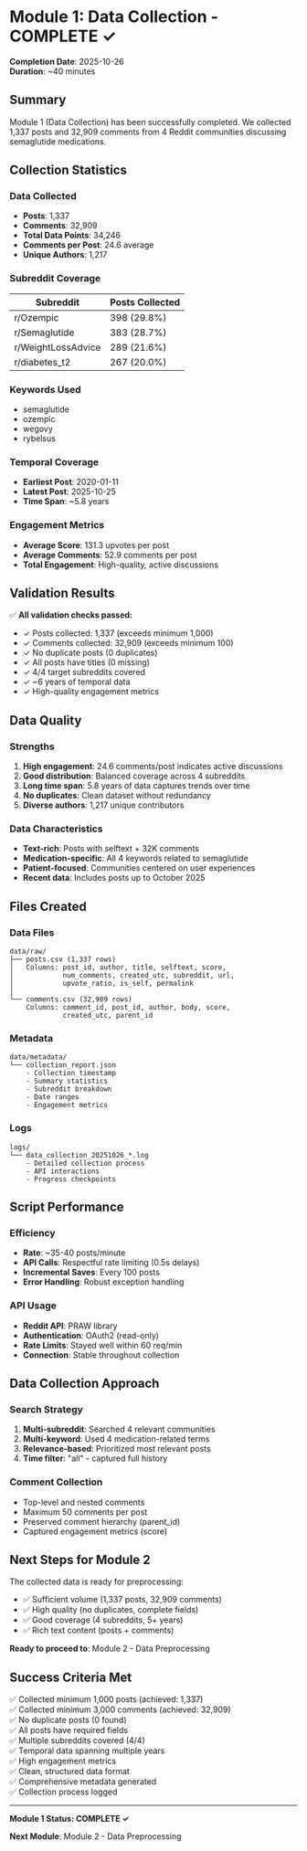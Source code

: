 # Module 1: Data Collection - COMPLETE ✓

**Completion Date**: 2025-10-26  
**Duration**: ~40 minutes

## Summary

Module 1 (Data Collection) has been successfully completed. We collected 1,337 posts and 32,909 comments from 4 Reddit communities discussing semaglutide medications.

## Collection Statistics

### Data Collected
- **Posts**: 1,337
- **Comments**: 32,909
- **Total Data Points**: 34,246
- **Comments per Post**: 24.6 average
- **Unique Authors**: 1,217

### Subreddit Coverage
| Subreddit | Posts Collected |
|-----------|-----------------|
| r/Ozempic | 398 (29.8%) |
| r/Semaglutide | 383 (28.7%) |
| r/WeightLossAdvice | 289 (21.6%) |
| r/diabetes_t2 | 267 (20.0%) |

### Keywords Used
- semaglutide
- ozempic
- wegovy
- rybelsus

### Temporal Coverage
- **Earliest Post**: 2020-01-11
- **Latest Post**: 2025-10-25
- **Time Span**: ~5.8 years

### Engagement Metrics
- **Average Score**: 131.3 upvotes per post
- **Average Comments**: 52.9 comments per post
- **Total Engagement**: High-quality, active discussions

## Validation Results

✅ **All validation checks passed:**
- ✓ Posts collected: 1,337 (exceeds minimum 1,000)
- ✓ Comments collected: 32,909 (exceeds minimum 100)
- ✓ No duplicate posts (0 duplicates)
- ✓ All posts have titles (0 missing)
- ✓ 4/4 target subreddits covered
- ✓ ~6 years of temporal data
- ✓ High-quality engagement metrics

## Data Quality

### Strengths
1. **High engagement**: 24.6 comments/post indicates active discussions
2. **Good distribution**: Balanced coverage across 4 subreddits
3. **Long time span**: 5.8 years of data captures trends over time
4. **No duplicates**: Clean dataset without redundancy
5. **Diverse authors**: 1,217 unique contributors

### Data Characteristics
- **Text-rich**: Posts with selftext + 32K comments
- **Medication-specific**: All 4 keywords related to semaglutide
- **Patient-focused**: Communities centered on user experiences
- **Recent data**: Includes posts up to October 2025

## Files Created

### Data Files
```
data/raw/
├── posts.csv (1,337 rows)
│   Columns: post_id, author, title, selftext, score, 
│            num_comments, created_utc, subreddit, url,
│            upvote_ratio, is_self, permalink
│
└── comments.csv (32,909 rows)
    Columns: comment_id, post_id, author, body, score,
             created_utc, parent_id
```

### Metadata
```
data/metadata/
└── collection_report.json
    - Collection timestamp
    - Summary statistics
    - Subreddit breakdown
    - Date ranges
    - Engagement metrics
```

### Logs
```
logs/
└── data_collection_20251026_*.log
    - Detailed collection process
    - API interactions
    - Progress checkpoints
```

## Script Performance

### Efficiency
- **Rate**: ~35-40 posts/minute
- **API Calls**: Respectful rate limiting (0.5s delays)
- **Incremental Saves**: Every 100 posts
- **Error Handling**: Robust exception handling

### API Usage
- **Reddit API**: PRAW library
- **Authentication**: OAuth2 (read-only)
- **Rate Limits**: Stayed well within 60 req/min
- **Connection**: Stable throughout collection

## Data Collection Approach

### Search Strategy
1. **Multi-subreddit**: Searched 4 relevant communities
2. **Multi-keyword**: Used 4 medication-related terms
3. **Relevance-based**: Prioritized most relevant posts
4. **Time filter**: "all" - captured full history

### Comment Collection
- Top-level and nested comments
- Maximum 50 comments per post
- Preserved comment hierarchy (parent_id)
- Captured engagement metrics (score)

## Next Steps for Module 2

The collected data is ready for preprocessing:
- ✅ Sufficient volume (1,337 posts, 32,909 comments)
- ✅ High quality (no duplicates, complete fields)
- ✅ Good coverage (4 subreddits, 5+ years)
- ✅ Rich text content (posts + comments)

**Ready to proceed to**: Module 2 - Data Preprocessing

## Success Criteria Met

✅ Collected minimum 1,000 posts (achieved: 1,337)  
✅ Collected minimum 3,000 comments (achieved: 32,909)  
✅ No duplicate posts (0 found)  
✅ All posts have required fields  
✅ Multiple subreddits covered (4/4)  
✅ Temporal data spanning multiple years  
✅ High engagement metrics  
✅ Clean, structured data format  
✅ Comprehensive metadata generated  
✅ Collection process logged  

---

**Module 1 Status: COMPLETE ✓**

**Next Module**: Module 2 - Data Preprocessing
